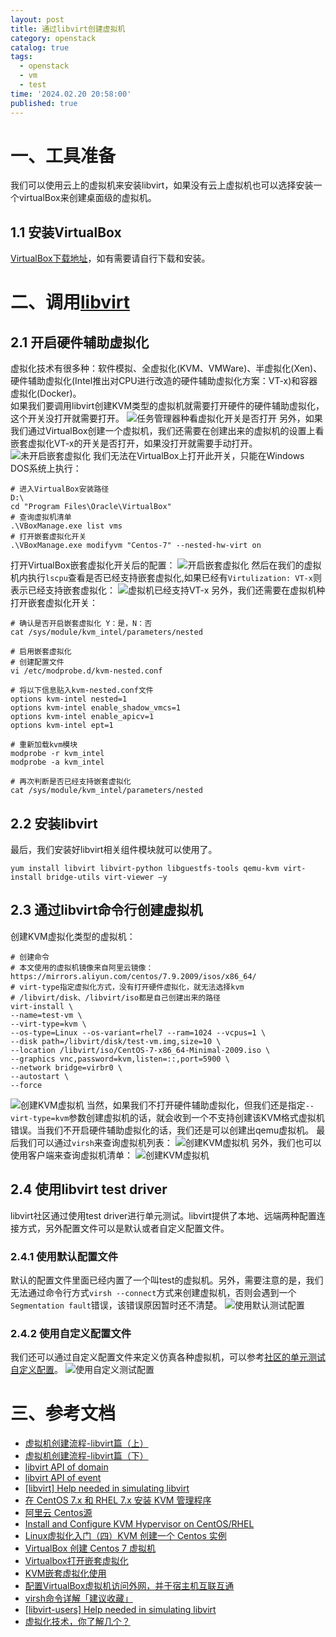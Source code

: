 ```yaml
---
layout: post
title: 通过libvirt创建虚拟机
category: openstack
catalog: true
tags:
  - openstack
  - vm
  - test
time: '2024.02.20 20:58:00'
published: true
---
```

# 一、工具准备
我们可以使用云上的虚拟机来安装libvirt，如果没有云上虚拟机也可以选择安装一个virtualBox来创建桌面级的虚拟机。

## 1.1 安装VirtualBox
[VirtualBox下载地址](https://www.oracle.com/cn/virtualization/technologies/vm/downloads/virtualbox-downloads.html)，如有需要请自行下载和安装。

# 二、调用[libvirt](https://github.com/libvirt/libvirt)
## 2.1 开启硬件辅助虚拟化
虚拟化技术有很多种：软件模拟、全虚拟化(KVM、VMWare)、半虚拟化(Xen)、硬件辅助虚拟化(Intel推出对CPU进行改造的硬件辅助虚拟化方案：VT-x)和容器虚拟化(Docker)。  
如果我们要调用libvirt创建KVM类型的虚拟机就需要打开硬件的硬件辅助虚拟化，这个开关没打开就需要打开。
![任务管理器种看虚拟化开关是否打开]({{site.baseurl}}/img/2024/Q1/20240227-虚拟化开关.png)
另外，如果我们通过VirtualBox创建一个虚拟机，我们还需要在创建出来的虚拟机的设置上看嵌套虚拟化VT-x的开关是否打开，如果没打开就需要手动打开。
![未开启嵌套虚拟化]({{site.baseurl}}/img/2024/Q1/20240227-未开启嵌套虚拟化.png)
我们无法在VirtualBox上打开此开关，只能在Windows DOS系统上执行：
```shell
# 进入VirtualBox安装路径
D:\
cd "Program Files\Oracle\VirtualBox"
# 查询虚拟机清单
.\VBoxManage.exe list vms
# 打开嵌套虚拟化开关
.\VBoxManage.exe modifyvm "Centos-7" --nested-hw-virt on
```
打开VirtualBox嵌套虚拟化开关后的配置：
![开启嵌套虚拟化]({{site.baseurl}}/img/2024/Q1/20240227-开启嵌套虚拟化.png)
然后在我们的虚拟机内执行`lscpu`查看是否已经支持嵌套虚拟化,如果已经有`Virtulization: VT-x`则表示已经支持嵌套虚拟化：
![虚拟机已经支持VT-x]({{site.baseurl}}/img/2024/Q1/20240227-虚拟机已经支持VT-x.png)
另外，我们还需要在虚拟机种打开嵌套虚拟化开关：
```shell
# 确认是否开启嵌套虚拟化 Y：是，N：否
cat /sys/module/kvm_intel/parameters/nested

# 启用嵌套虚拟化
# 创建配置文件
vi /etc/modprobe.d/kvm-nested.conf

# 将以下信息贴入kvm-nested.conf文件
options kvm-intel nested=1
options kvm-intel enable_shadow_vmcs=1
options kvm-intel enable_apicv=1
options kvm-intel ept=1

# 重新加载kvm模块
modprobe -r kvm_intel
modprobe -a kvm_intel

# 再次判断是否已经支持嵌套虚拟化
cat /sys/module/kvm_intel/parameters/nested
```

## 2.2 安装libvirt
最后，我们安装好libvirt相关组件模块就可以使用了。
```shell
yum install libvirt libvirt-python libguestfs-tools qemu-kvm virt-install bridge-utils virt-viewer –y
```

## 2.3 通过libvirt命令行创建虚拟机
创建KVM虚拟化类型的虚拟机：
```shell
# 创建命令
# 本文使用的虚拟机镜像来自阿里云镜像：https://mirrors.aliyun.com/centos/7.9.2009/isos/x86_64/
# virt-type指定虚拟化方式，没有打开硬件虚拟化，就无法选择kvm
# /libvirt/disk、/libvirt/iso都是自己创建出来的路径
virt-install \
--name=test-vm \
--virt-type=kvm \
--os-type=Linux --os-variant=rhel7 --ram=1024 --vcpus=1 \
--disk path=/libvirt/disk/test-vm.img,size=10 \
--location /libvirt/iso/CentOS-7-x86_64-Minimal-2009.iso \
--graphics vnc,password=kvm,listen=::,port=5900 \
--network bridge=virbr0 \
--autostart \
--force
```
![创建KVM虚拟机]({{site.baseurl}}/img/2024/Q1/20240227-创建KVM虚拟机.png)
当然，如果我们不打开硬件辅助虚拟化，但我们还是指定`--virt-type=kvm`参数创建虚拟机的话，就会收到一个不支持创建该KVM格式虚拟机错误。当我们不开启硬件辅助虚拟化的话，我们还是可以创建出qemu虚拟机。
最后我们可以通过`virsh`来查询虚拟机列表：
![创建KVM虚拟机]({{site.baseurl}}/img/2024/Q1/20240227-virsh查询虚拟机.png)
另外，我们也可以使用客户端来查询虚拟机清单：
![创建KVM虚拟机]({{site.baseurl}}/img/2024/Q1/20240227-使用client查询虚拟机.png)

## 2.4 使用libvirt test driver
libvirt社区通过使用test driver进行单元测试。libvirt提供了本地、远端两种配置连接方式，另外配置文件可以是默认或者自定义配置文件。

### 2.4.1 使用默认配置文件
默认的配置文件里面已经内置了一个叫test的虚拟机。另外，需要注意的是，我们无法通过命令行方式`virsh --connect`方式来创建虚拟机，否则会遇到一个`Segmentation fault`错误，该错误原因暂时还不清楚。
![使用默认测试配置]({{site.baseurl}}/img/2024/Q1/20240227-使用默认测试配置.png)

### 2.4.2 使用自定义配置文件
我们还可以通过自定义配置文件来定义仿真各种虚拟机，可以参考[社区的单元测试自定义配置](https://github.com/libvirt/libvirt/blob/master/examples/xml/test/testnode.xml)。
![使用自定义测试配置]({{site.baseurl}}/img/2024/Q1/20240227-使用自定义测试配置.png)

# 三、参考文档
- [虚拟机创建流程-libvirt篇（上）](https://sq.sf.163.com/blog/article/172808502565068800)
- [虚拟机创建流程-libvirt篇（下）](https://sq.sf.163.com/blog/article/172820848620527616)
- [libvirt API of domain](https://libvirt.org/html/libvirt-libvirt-domain.html)
- [libvirt API of event](https://libvirt.org/html/libvirt-libvirt-event.html)
- [[libvirt] Help needed in simulating libvirt](https://libvir-list.redhat.narkive.com/bKBZMYJ3/libvirt-help-needed-in-simulating-libvirt)
- [在 CentOS 7.x 和 RHEL 7.x 安装 KVM 管理程序](https://linux.cn/article-9191-1.html)
- [阿里云 Centos源](https://mirrors.aliyun.com/centos/7.9.2009/isos/x86_64/)
- [Install and Configure KVM Hypervisor on CentOS/RHEL](https://woshub.com/install-configure-kvm-linux-centos-rhel/)
- [Linux虚拟化入门（四）KVM 创建一个 Centos 实例](https://cloud.tencent.com/developer/article/2345365?areaId=106001)
- [VirtualBox 创建 Centos 7 虚拟机](https://www.itqaq.com/index/628.html)
- [Virtualbox打开嵌套虚拟化](https://blog.csdn.net/qq_44982815/article/details/111559823)
- [KVM嵌套虚拟化使用](https://qkxu.github.io/2019/09/15/KVM%E5%B5%8C%E5%A5%97%E8%99%9A%E6%8B%9F%E5%8C%96%E4%BD%BF%E7%94%A8.html)
- [配置VirtualBox虚拟机访问外网，并于宿主机互联互通](https://blog.csdn.net/hello5orld/article/details/83651156)
- [virsh命令详解「建议收藏」](https://cloud.tencent.com/developer/article/2115851)
- [[libvirt-users] Help needed in simulating libvirt](https://lists.libvirt.org/archives/list/users@lists.libvirt.org/message/TRTJFI6RROR74IFSYEMUJZXB5PFYTVWJ/)
- [虚拟化技术，你了解几个？](https://zhuanlan.zhihu.com/p/415383719)
